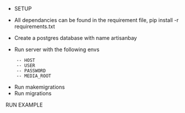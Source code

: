 

* SETUP
- All dependancies can be found in the requirement file, 
	pip install -r requirements.txt

- Create a postgres database with name artisanbay
- Run server with the following envs
```
	-- HOST
	-- USER
	-- PASSWORD
	-- MEDIA_ROOT
```
- Run makemigrations
- Run migrations

RUN EXAMPLE
